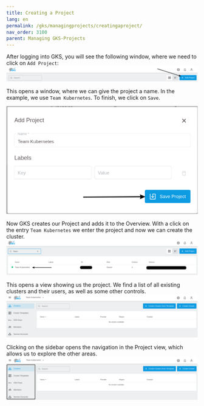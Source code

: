 ```yaml
---
title: Creating a Project
lang: en
permalink: /gks/managingprojects/creatingaproject/
nav_order: 3100
parent: Managing GKS-Projects
---
```


After logging into GKS, you will see the following window, where we
need to click on `Add Project`:
![Add Project](addproject.png)

This opens a window, where we can give the project a name. In the
example, we use `Team Kubernetes`.
To finish, we click on `Save`.

![Add Project Modal](addproject_modal.png?resize=600)

Now GKS creates our Project and adds it to the Overview. With a click on
the entry `Team Kubernetes` we enter the project and now we can create
the cluster.
![Project list](projectlist.png)

This opens a view showing us the project. We find a list of all existing
clusters and their users, as well as some other controls.
![Project View](projectview.png)

Clicking on the sidebar opens the navigation in the Project view, which
allows us to explore the other areas.
![Sidebar](sidebar.png?resize=300)
